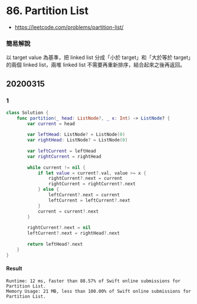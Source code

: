 # 86. Partition List

- <https://leetcode.com/problems/partition-list/>

### 簡易解說

以 target value 為基準，把 linked list 分成「小於 target」和「大於等於 target」的兩個 linked list，兩堆 linked list 不需要再重新排序，結合起來之後再返回。

## 20200315

### 1

``` swift
class Solution {
    func partition(_ head: ListNode?, _ x: Int) -> ListNode? {
        var current = head
        
        var leftHead: ListNode? = ListNode(0)
        var rightHead: ListNode? = ListNode(0)
        
        var leftCurrent = leftHead
        var rightCurrent = rightHead
        
        while current != nil {
            if let value = current?.val, value >= x {
                rightCurrent?.next = current
                rightCurrent = rightCurrent?.next
            } else {
                leftCurrent?.next = current
                leftCurrent = leftCurrent?.next
            }
            current = current?.next
        }
        
        rightCurrent?.next = nil
        leftCurrent?.next = rightHead?.next
        
        return leftHead?.next
    }
}
```

#### Result

``` text
Runtime: 12 ms, faster than 88.57% of Swift online submissions for Partition List.
Memory Usage: 21 MB, less than 100.00% of Swift online submissions for Partition List.
```
